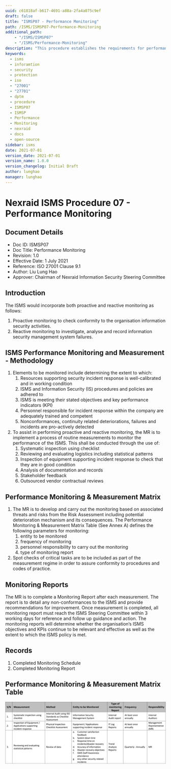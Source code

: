 ```yaml
---
uuid: c61818af-b617-4691-a88a-2fa4a075c9ef
draft: false
title: "ISMSP07 - Performance Monitoring"
path: /ISMS/ISMSP07-Performance-Monitoring
additional_path:
    - "/ISMS/ISMSP07"
    - "/ISMS/Performance-Monitoring"
description: "This procedure establishes the requirements for performance monitoring and applies to all elements on-site of the ISMS."
keywords: 
  - isms
  - inforamtion
  - security
  - protection
  - iso
  - "27001"
  - "27701"
  - dptm
  - procedure
  - ISMSP07
  - ISMSP
  - Performance
  - Monitoring
  - nexraid
  - docs
  - open-source
sidebar: isms
date: 2021-07-01
version_date: 2021-07-01
version_name: 1.0.0
version_changelog: Initial Draft
author: lunghao
manager: lunghao
---
```


# Nexraid ISMS Procedure 07 - Performance Monitoring

## Document Details
* Doc ID: ISMSP07
* Doc Title: Performance Monitoring
* Revision: 1.0
* Effective Date: 1 July 2021
* Reference: ISO 27001 Clause 9.1
* Author: Liu Lung Hao
* Approver: Chairman of Nexraid Information Security Steering Committee


## Introduction
The ISMS would incorporate both proactive and reactive monitoring as follows:
1. Proactive monitoring to check conformity to the organisation information security activities.
2. Reactive monitoring to investigate, analyse and record information security management system failures.

## ISMS Performance Monitoring and Measurement - Methodology
1. Elements to be monitored include determining the extent to which:
    1. Resources supporting security incident response is well-calibrated and in working condition
    2. ISMS and Information Security (IS) procedures and policies are adhered to
    3. ISMS is meeting their stated objectives and key performance indicators (KPI)
    4. Personnel responsible for incident response within the company are adequately trained and competent
    5. Nonconformances, continuity related deteriorations, failures and incidents are pro-actively detected
2. To assist in performing proactive and reactive monitoring, the MR is to implement a process of routine measurements to monitor the performance of the ISMS. This shall be conducted through the use of:
    1. Systematic inspection using checklist
    2. Reviewing and evaluating logistics including statistical patterns
    3. Inspection of equipment supporting incident response to check that they are in good condition
    4. Analysis of documentation and records
    5. Stakeholder feedback
    6. Outsourced vendor contractual reviews 

## Performance Monitoring & Measurement Matrix
1. The MR is to develop and carry out the monitoring based on associated threats and risks from the Risk Assessment including potential deterioration mechanism and its consequences. The Performance Monitoring & Measurement Matrix Table (See Annex A) defines the following parameters for monitoring:
    1. entity to be monitored
    2. frequency of monitoring
    3. personnel responsibility to carry out the monitoring
    4. type of monitoring report
2. Spot checks of critical tasks are to be included as part of the measurement regime in order to assure conformity to procedures and codes of practice.

## Monitoring Reports
The MR is to complete a Monitoring Report after each measurement. The report is to detail any non-conformances to the ISMS and provide recommendations for improvement. Once measurement is completed, all monitoring report must reach the ISMS Steering Committee within 3 working days for reference and follow up guidance and action. The monitoring reports will determine whether the organisation’s ISMS objectives and KPIs continue to be relevant and effective as well as the extent to which the ISMS policy is met.

## Records
1. Completed Monitoring Schedule
2. Completed Monitoring Report

## Performance Monitoring & Measurement Matrix Table
![alt text](../../../media/images/Performance-Monitoring-Measurement-Matrix.png "Performance Monitoring & Measurement Matrix Table")